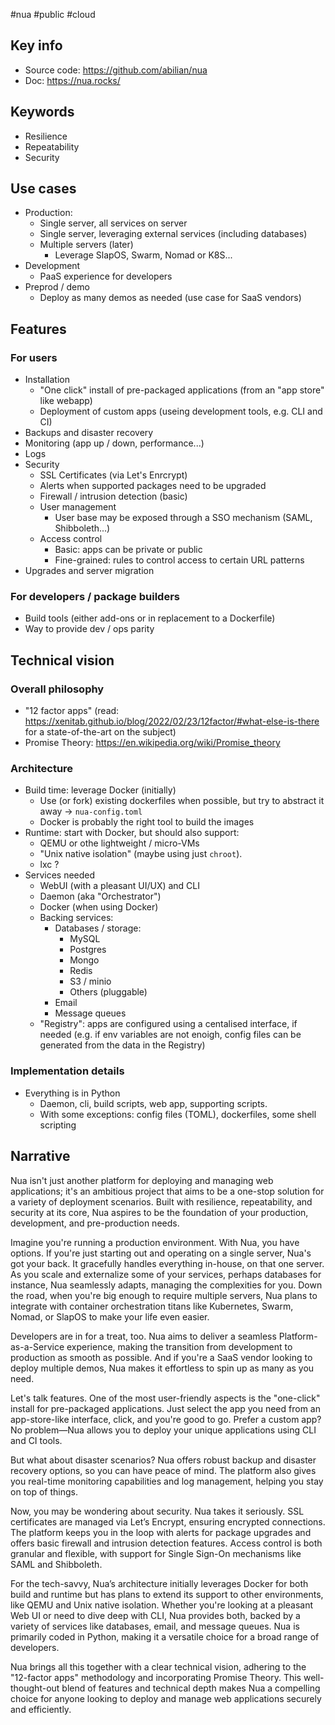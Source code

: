 #nua #public #cloud

## Key info

- Source code: <https://github.com/abilian/nua>
- Doc: <https://nua.rocks/>

## Keywords

- Resilience
- Repeatability
- Security

## Use cases

- Production:
	- Single server, all services on server
	- Single server, leveraging external services (including databases)
	- Multiple servers (later)
		- Leverage SlapOS, Swarm, Nomad or K8S...
- Development
	- PaaS experience for developers
- Preprod / demo
	- Deploy as many demos as needed (use case for SaaS vendors)

## Features

### For users

- Installation
    - "One click" install of pre-packaged applications (from an "app store" like webapp)
    - Deployment of custom apps (useing development tools, e.g. CLI and CI)
- Backups and disaster recovery
- Monitoring (app up / down, performance...)
- Logs
- Security
    - SSL Certificates (via Let's Enrcrypt)
    - Alerts when supported packages need to be upgraded
    - Firewall / intrusion detection (basic)
    - User management
        - User base may be exposed through a SSO mechanism (SAML, Shibboleth...)
    - Access control
        - Basic: apps can be private or public
        - Fine-grained: rules to control access to certain URL patterns
- Upgrades and server migration

### For developers / package builders

- Build tools (either add-ons or in replacement to a Dockerfile)
- Way to provide dev / ops parity

## Technical vision

### Overall philosophy

- "12 factor apps" (read: https://xenitab.github.io/blog/2022/02/23/12factor/#what-else-is-there for a state-of-the-art on the subject)
- Promise Theory: <https://en.wikipedia.org/wiki/Promise_theory>

### Architecture

- Build time: leverage Docker (initially)
    - Use (or fork) existing dockerfiles when possible, but try to abstract it away → `nua-config.toml`
    - Docker is probably the right tool to build the images
- Runtime: start with Docker, but should also support:
    - QEMU or othe lightweight / micro-VMs
    - "Unix native isolation" (maybe using just `chroot`).
    - lxc ?
- Services needed
    - WebUI (with a pleasant UI/UX) and CLI
    - Daemon (aka "Orchestrator")
    - Docker (when using Docker)
    - Backing services:
        - Databases / storage: 
            - MySQL
            - Postgres
            - Mongo
            - Redis
            - S3 / minio
            - Others (pluggable)
        - Email
        - Message queues
    - "Registry": apps are configured using a centalised interface, if needed (e.g. if env variables are not enoigh, config files can be generated from the data in the Registry)

### Implementation details

- Everything is in Python
    - Daemon, cli, build scripts, web app, supporting scripts.
    - With some exceptions: config files (TOML), dockerfiles, some shell scripting

## Narrative

Nua isn't just another platform for deploying and managing web applications; it's an ambitious project that aims to be a one-stop solution for a variety of deployment scenarios. Built with resilience, repeatability, and security at its core, Nua aspires to be the foundation of your production, development, and pre-production needs.

Imagine you're running a production environment. With Nua, you have options. If you're just starting out and operating on a single server, Nua's got your back. It gracefully handles everything in-house, on that one server. As you scale and externalize some of your services, perhaps databases for instance, Nua seamlessly adapts, managing the complexities for you. Down the road, when you're big enough to require multiple servers, Nua plans to integrate with container orchestration titans like Kubernetes, Swarm, Nomad, or SlapOS to make your life even easier.

Developers are in for a treat, too. Nua aims to deliver a seamless Platform-as-a-Service experience, making the transition from development to production as smooth as possible. And if you're a SaaS vendor looking to deploy multiple demos, Nua makes it effortless to spin up as many as you need.

Let's talk features. One of the most user-friendly aspects is the "one-click" install for pre-packaged applications. Just select the app you need from an app-store-like interface, click, and you're good to go. Prefer a custom app? No problem—Nua allows you to deploy your unique applications using CLI and CI tools.

But what about disaster scenarios? Nua offers robust backup and disaster recovery options, so you can have peace of mind. The platform also gives you real-time monitoring capabilities and log management, helping you stay on top of things.

Now, you may be wondering about security. Nua takes it seriously. SSL certificates are managed via Let’s Encrypt, ensuring encrypted connections. The platform keeps you in the loop with alerts for package upgrades and offers basic firewall and intrusion detection features. Access control is both granular and flexible, with support for Single Sign-On mechanisms like SAML and Shibboleth.

For the tech-savvy, Nua’s architecture initially leverages Docker for both build and runtime but has plans to extend its support to other environments, like QEMU and Unix native isolation. Whether you're looking at a pleasant Web UI or need to dive deep with CLI, Nua provides both, backed by a variety of services like databases, email, and message queues. Nua is primarily coded in Python, making it a versatile choice for a broad range of developers.

Nua brings all this together with a clear technical vision, adhering to the "12-factor apps" methodology and incorporating Promise Theory. This well-thought-out blend of features and technical depth makes Nua a compelling choice for anyone looking to deploy and manage web applications securely and efficiently.
